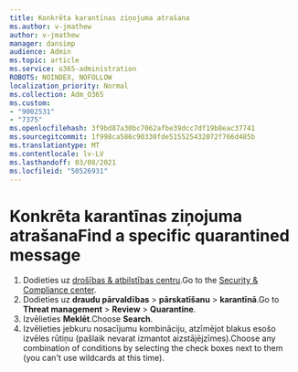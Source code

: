 ```yaml
---
title: Konkrēta karantīnas ziņojuma atrašana
ms.author: v-jmathew
author: v-jmathew
manager: dansimp
audience: Admin
ms.topic: article
ms.service: o365-administration
ROBOTS: NOINDEX, NOFOLLOW
localization_priority: Normal
ms.collection: Adm_O365
ms.custom:
- "9002531"
- "7375"
ms.openlocfilehash: 3f9bd87a30bc7062afbe39dcc7df19b8eac37741
ms.sourcegitcommit: 1f998ca586c90330fde515525432072f766d485b
ms.translationtype: MT
ms.contentlocale: lv-LV
ms.lasthandoff: 03/08/2021
ms.locfileid: "50526931"
---
```

# <a name="find-a-specific-quarantined-message"></a><span data-ttu-id="e3975-102">Konkrēta karantīnas ziņojuma atrašana</span><span class="sxs-lookup"><span data-stu-id="e3975-102">Find a specific quarantined message</span></span>

1. <span data-ttu-id="e3975-103">Dodieties uz [drošības & atbilstības centru](https://go.microsoft.com/fwlink/p/?linkid=2077143).</span><span class="sxs-lookup"><span data-stu-id="e3975-103">Go to the [Security & Compliance center](https://go.microsoft.com/fwlink/p/?linkid=2077143).</span></span>
2. <span data-ttu-id="e3975-104">Dodieties uz **draudu pārvaldības**  >  **pārskatīšanu**  >  **karantīnā**.</span><span class="sxs-lookup"><span data-stu-id="e3975-104">Go to **Threat management** > **Review** > **Quarantine**.</span></span>
3. <span data-ttu-id="e3975-105">Izvēlieties **Meklēt**.</span><span class="sxs-lookup"><span data-stu-id="e3975-105">Choose **Search**.</span></span>
4. <span data-ttu-id="e3975-106">Izvēlieties jebkuru nosacījumu kombināciju, atzīmējot blakus esošo izvēles rūtiņu (pašlaik nevarat izmantot aizstājējzīmes).</span><span class="sxs-lookup"><span data-stu-id="e3975-106">Choose any combination of conditions by selecting the check boxes next to them (you can't use wildcards at this time).</span></span>
